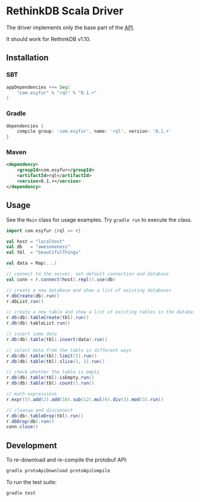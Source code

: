 # RethinkDB Scala Driver

The driver implements only the base part of the [API](http://rethinkdb.com/api/).

It should work for RethinkDB v1.10.

## Installation

### SBT

```scala
appDependencies ++= Seq(
    "com.esyfur" % "rql" % "0.1.+"
)
```

### Gradle

```groovy
dependencies {
    compile group: 'com.esyfur', name: 'rql', version: '0.1.+'
}
```

### Maven

```xml
<dependency>
    <groupId>com.esyfur</groupId>
    <artifactId>rql</artifactId>
    <version>0.1.+</version>
</dependency>
```


## Usage

See the `Main` class for usage examples.
Try `gradle run` to execute the class.

```scala
import com.esyfur.{rql => r}

val host = "localhost"
val db   = "awesomeness"
val tbl  = "beautifulThings"

val data = Map(...)

// connect to the server, set default connection and database
val conn = r.connect(host).repl().use(db)

// create a new database and show a list of existing databases
r.dbCreate(db).run()
r.dbList.run()

// create a new table and show a list of existing tables in the database
r.db(db).tableCreate(tbl).run()
r.db(db).tableList.run()

// insert some data
r.db(db).table(tbl).insert(data).run()

// select data from the table in different ways
r.db(db).table(tbl).limit(5).run()
r.db(db).table(tbl).slice(1, 2).run()

// check whether the table is empty
r.db(db).table(tbl).isEmpty.run()
r.db(db).table(tbl).count().run()

// math expressions
r.expr(5).add(2).add(10).sub(12).mul(6).div(3).mod(3).run()

// cleanup and disconnect
r.db(db).tableDrop(tbl).run()
r.dbDrop(db).run()
conn.close()
```

## Development

To re-download and re-compile the protobuf API:
```bash
gradle protoApiDownload protoApiCompile
```

To run the test suite:
```bash
gradle test
```
